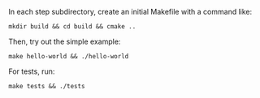 In each step subdirectory, create an initial Makefile with a command like:

```shell
mkdir build && cd build && cmake ..
```

Then, try out the simple example:

```shell
make hello-world && ./hello-world
```

For tests, run:

```shell
make tests && ./tests
```
